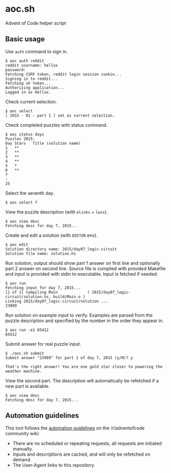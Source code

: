 # aoc.sh

Advent of Code helper script

## Basic usage

Use `auth` command to sign in.

    $ aoc auth reddit
    reddit username: hellux
    password:
    Fetching CSRF token, reddit login session cookie...
    Signing in to reddit...
    Fetching uh token...
    Authorizing application...
    Logged in as Hellux.

Check current selection.

    $ aoc select
    [ 2015 - 01 - part 1 ] set as current selection.

Check completed puzzles with status command.

    $ aoc status days
    Puzzles 2015:
    Day	Stars	Title (solution name)
    1	**
    2	**
    3	**
    4	**
    5	*
    6	**
    7
    :
    25

Select the seventh day.

    $ aoc select 7

View the puzzle description (with `elinks` + `less`).

    $ aoc view desc
    Fetching desc for day 7, 2015...

Create and edit a solution (with `EDITOR` env).

    $ aoc edit
    Solution directory name: 2015/day07_logic-circuit
    Solution file name: solution.hs

Run solution, output should show part 1 answer on first line and optionally
part 2 answer on second line. Source file is compiled with provided Makefile
and input is provided with stdin to executable. Input is fetched if needed.

    $ aoc run
    Fetching input for day 7, 2015...
    [1 of 1] Compiling Main             ( 2015/day07_logic-circuit/solution.hs, build/Main.o )
    Linking 2015/day07_logic-circuit/solution ...
    23989

Run solution on example input to verify. Examples are parsed from the puzzle
description and specified by the number in the order they appear in.

    $ aoc run -e1 65412
    65412

Submit answer for real puzzle input.

    $ ./aoc.sh submit
    Submit answer "23989" for part 1 of day 7, 2015 (y/N)? y

    That's the right answer! You are one gold star closer to powering the weather machine.

View the second part. The description will automatically be refetched if a new
part is available.

    $ aoc view desc
    Fetching desc for day 7, 2015...

## Automation guidelines

This tool follows the [automation guidelines] on the /r/adventofcode community
wiki:

[automation guidelines]: https://www.reddit.com/r/adventofcode/wiki/faqs/automation

- There are no scheduled or repeating requests, all requests are initiated
  manually.
- Inputs and descriptions are cached, and will only be refetched on demand.
- The User-Agent links to this repository.
